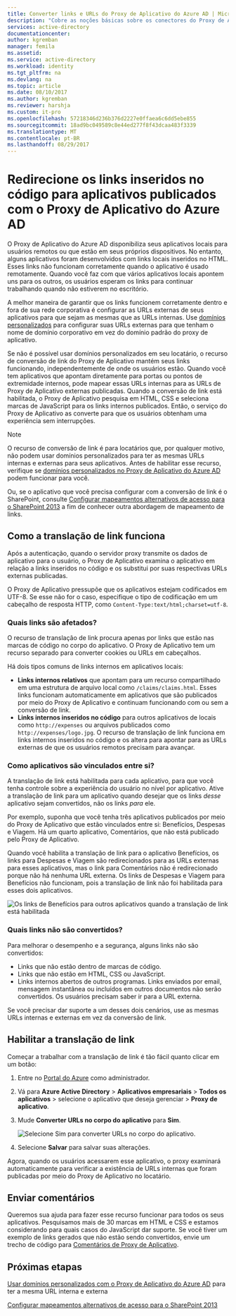 ```yaml
---
title: Converter links e URLs do Proxy de Aplicativo do Azure AD | Microsoft Docs
description: "Cobre as noções básicas sobre os conectores do Proxy de Aplicativo do Azure AD."
services: active-directory
documentationcenter: 
author: kgremban
manager: femila
ms.assetid: 
ms.service: active-directory
ms.workload: identity
ms.tgt_pltfrm: na
ms.devlang: na
ms.topic: article
ms.date: 08/10/2017
ms.author: kgremban
ms.reviewer: harshja
ms.custom: it-pro
ms.openlocfilehash: 57218346d236b376d2227e0ffaea6c6dd5ebe855
ms.sourcegitcommit: 18ad9bc049589c8e44ed277f8f43dcaa483f3339
ms.translationtype: MT
ms.contentlocale: pt-BR
ms.lasthandoff: 08/29/2017
---
```

# <a name="redirect-hardcoded-links-for-apps-published-with-azure-ad-application-proxy"></a>Redirecione os links inseridos no código para aplicativos publicados com o Proxy de Aplicativo do Azure AD

O Proxy de Aplicativo do Azure AD disponibiliza seus aplicativos locais para usuários remotos ou que estão em seus próprios dispositivos. No entanto, alguns aplicativos foram desenvolvidos com links locais inseridos no HTML. Esses links não funcionam corretamente quando o aplicativo é usado remotamente. Quando você faz com que vários aplicativos locais apontem uns para os outros, os usuários esperam os links para continuar trabalhando quando não estiverem no escritório. 

A melhor maneira de garantir que os links funcionem corretamente dentro e fora de sua rede corporativa é configurar as URLs externas de seus aplicativos para que sejam as mesmas que as URLs internas. Use [domínios personalizados](active-directory-application-proxy-custom-domains.md) para configurar suas URLs externas para que tenham o nome de domínio corporativo em vez do domínio padrão do proxy de aplicativo.

Se não é possível usar domínios personalizados em seu locatário, o recurso de conversão de link do Proxy de Aplicativo mantém seus links funcionando, independentemente de onde os usuários estão. Quando você tem aplicativos que apontam diretamente para portas ou pontos de extremidade internos, pode mapear essas URLs internas para as URLs de Proxy de Aplicativo externas publicadas. Quando a conversão de link está habilitada, o Proxy de Aplicativo pesquisa em HTML, CSS e seleciona marcas de JavaScript para os links internos publicados. Então, o serviço do Proxy de Aplicativo as converte para que os usuários obtenham uma experiência sem interrupções.

>[!NOTE]
>O recurso de conversão de link é para locatários que, por qualquer motivo, não podem usar domínios personalizados para ter as mesmas URLs internas e externas para seus aplicativos. Antes de habilitar esse recurso, verifique se [domínios personalizados no Proxy de Aplicativo do Azure AD](active-directory-application-proxy-custom-domains.md) podem funcionar para você.
>
>Ou, se o aplicativo que você precisa configurar com a conversão de link é o SharePoint, consulte [Configurar mapeamentos alternativos de acesso para o SharePoint 2013](https://technet.microsoft.com/library/cc263208.aspx) a fim de conhecer outra abordagem de mapeamento de links.

## <a name="how-link-translation-works"></a>Como a translação de link funciona

Após a autenticação, quando o servidor proxy transmite os dados de aplicativo para o usuário, o Proxy de Aplicativo examina o aplicativo em relação a links inseridos no código e os substitui por suas respectivas URLs externas publicadas.

O Proxy de Aplicativo pressupõe que os aplicativos estejam codificados em UTF-8. Se esse não for o caso, especifique o tipo de codificação em um cabeçalho de resposta HTTP, como `Content-Type:text/html;charset=utf-8`.

### <a name="which-links-are-affected"></a>Quais links são afetados?

O recurso de translação de link procura apenas por links que estão nas marcas de código no corpo do aplicativo. O Proxy de Aplicativo tem um recurso separado para converter cookies ou URLs em cabeçalhos. 

Há dois tipos comuns de links internos em aplicativos locais:

- **Links internos relativos** que apontam para um recurso compartilhado em uma estrutura de arquivo local como `/claims/claims.html`. Esses links funcionam automaticamente em aplicativos que são publicados por meio do Proxy de Aplicativo e continuam funcionando com ou sem a conversão de link. 
- **Links internos inseridos no código** para outros aplicativos de locais como `http://expenses` ou arquivos publicados como `http://expenses/logo.jpg`. O recurso de translação de link funciona em links internos inseridos no código e os altera para apontar para as URLs externas de que os usuários remotos precisam para avançar.

### <a name="how-do-apps-link-to-each-other"></a>Como aplicativos são vinculados entre si?

A translação de link está habilitada para cada aplicativo, para que você tenha controle sobre a experiência do usuário no nível por aplicativo. Ative a translação de link para um aplicativo quando desejar que os links *desse* aplicativo sejam convertidos, não os links *para* ele. 

Por exemplo, suponha que você tenha três aplicativos publicados por meio do Proxy de Aplicativo que estão vinculados entre si: Benefícios, Despesas e Viagem. Há um quarto aplicativo, Comentários, que não está publicado pelo Proxy de Aplicativo.

Quando você habilita a translação de link para o aplicativo Benefícios, os links para Despesas e Viagem são redirecionados para as URLs externas para esses aplicativos, mas o link para Comentários não é redirecionado porque não há nenhuma URL externa. Os links de Despesas e Viagem para Benefícios não funcionam, pois a translação de link não foi habilitada para esses dois aplicativos.

![Os links de Benefícios para outros aplicativos quando a translação de link está habilitada](./media/application-proxy-link-translation/one_app.png)

### <a name="which-links-arent-translated"></a>Quais links não são convertidos?

Para melhorar o desempenho e a segurança, alguns links não são convertidos:

- Links que não estão dentro de marcas de código. 
- Links que não estão em HTML, CSS ou JavaScript. 
- Links internos abertos de outros programas. Links enviados por email, mensagem instantânea ou incluídos em outros documentos não serão convertidos. Os usuários precisam saber ir para a URL externa.

Se você precisar dar suporte a um desses dois cenários, use as mesmas URLs internas e externas em vez da conversão de link.  

## <a name="enable-link-translation"></a>Habilitar a translação de link

Começar a trabalhar com a translação de link é tão fácil quanto clicar em um botão:

1. Entre no [Portal do Azure](https://portal.azure.com) como administrador.
2. Vá para **Azure Active Directory** > **Aplicativos empresariais** > **Todos os aplicativos** > selecione o aplicativo que deseja gerenciar > **Proxy de aplicativo**.
3. Mude **Converter URLs no corpo do aplicativo** para **Sim**.

   ![Selecione Sim para converter URLs no corpo do aplicativo](./media/application-proxy-link-translation/select_yes.png).
4. Selecione **Salvar** para salvar suas alterações.

Agora, quando os usuários acessarem esse aplicativo, o proxy examinará automaticamente para verificar a existência de URLs internas que foram publicadas por meio do Proxy de Aplicativo no locatário.

## <a name="send-feedback"></a>Enviar comentários

Queremos sua ajuda para fazer esse recurso funcionar para todos os seus aplicativos. Pesquisamos mais de 30 marcas em HTML e CSS e estamos considerando para quais casos do JavaScript dar suporte. Se você tiver um exemplo de links gerados que não estão sendo convertidos, envie um trecho de código para [Comentários de Proxy de Aplicativo](mailto:aadapfeedback@microsoft.com). 

## <a name="next-steps"></a>Próximas etapas
[Usar domínios personalizados com o Proxy de Aplicativo do Azure AD](active-directory-application-proxy-custom-domains.md) para ter a mesma URL interna e externa

[Configurar mapeamentos alternativos de acesso para o SharePoint 2013](https://technet.microsoft.com/library/cc263208.aspx)

